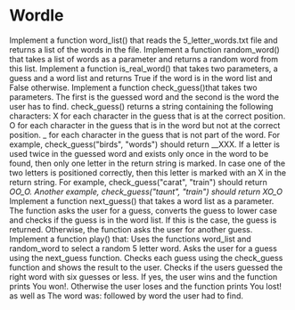 # Wordle
Implement a function word_list() that reads the 5_letter_words.txt file and returns a list of the words in the file.
Implement a function random_word() that takes a list of words as a parameter and returns a random word from this list.
Implement a function is_real_word() that takes two parameters, a guess and a word list and returns True if the word is in the word list and False otherwise.
Implement a function check_guess()that takes two parameters. The first is the guessed word and the second is the word the user has to find. check_guess() returns a string containing the following characters:
X for each character in the guess that is at the correct position.
O for each character in the guess that is in the word but not at the correct position.
_ for each character in the guess that is not part of the word. For example, check_guess("birds", "words") should return __XXX.
If a letter is used twice in the guessed word and exists only once in the word to be found, then only one letter in the return string is marked. In case one of the two letters is positioned correctly, then this letter is marked with an X in the return string. For example, check_guess("carat", "train") should return _OO_O. Another example, check_guess("taunt", "train") should return XO_O_
Implement a function next_guess() that takes a word list as a parameter. The function asks the user for a guess, converts the guess to lower case and checks if the guess is in the word list. If this is the case, the guess is returned. Otherwise, the function asks the user for another guess.
Implement a function play() that:
Uses the functions word_list and random_word to select a random 5 letter word.
Asks the user for a guess using the next_guess function.
Checks each guess using the check_guess function and shows the result to the user.
Checks if the users guessed the right word with six guesses or less. If yes, the user wins and the function prints You won!. Otherwise the user loses and the function prints You lost! as well as The word was: followed by word the user had to find.

